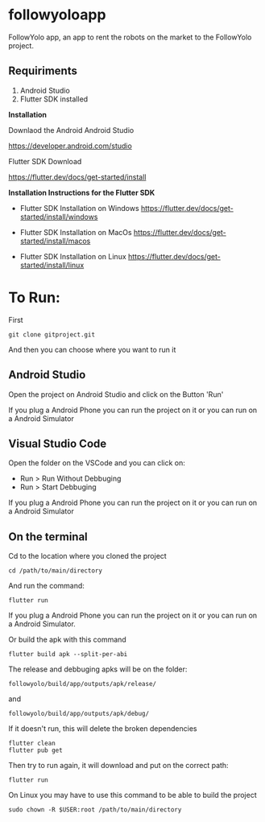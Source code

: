 # followyoloapp
FollowYolo app, an app to rent the robots on the market to the FollowYolo project.

## Requiriments
1. Android Studio 
1. Flutter SDK installed

__Installation__

Downlaod the Android 
Android Studio

https://developer.android.com/studio


Flutter SDK Download 

https://flutter.dev/docs/get-started/install

__Installation Instructions for the Flutter SDK__
- Flutter SDK Installation on Windows 
https://flutter.dev/docs/get-started/install/windows

- Flutter SDK Installation on MacOs
https://flutter.dev/docs/get-started/install/macos

- Flutter SDK Installation on Linux 
https://flutter.dev/docs/get-started/install/linux


# To Run:
First 
```
git clone gitproject.git
```

And then you can choose where you want to run it 

## Android Studio 
Open the project on Android Studio and click on the Button 'Run'

If you plug a Android Phone you can run the project on it or you can run on a Android Simulator 

## Visual Studio Code
Open the folder on the VSCode and you can click on: 
- Run > Run Without Debbuging 
- Run > Start Debbuging

If you plug a Android Phone you can run the project on it or you can run on a Android Simulator 

## On the terminal

Cd to the location where you cloned the project
```
cd /path/to/main/directory
```

And run the command:
```
flutter run
```
If you plug a Android Phone you can run the project on it or you can run on a Android Simulator.


Or build the apk with this command
```
flutter build apk --split-per-abi
```

The release and debbuging apks will be on the folder:
```
followyolo/build/app/outputs/apk/release/
```
and 
```
followyolo/build/app/outputs/apk/debug/
```


If it doesn't run, this will delete the broken dependencies
```
flutter clean
flutter pub get
```

Then try to run again, it will download and put on the correct path:
```
flutter run
```


On Linux you may have to use this command to be able to build the project
```
sudo chown -R $USER:root /path/to/main/directory
```
